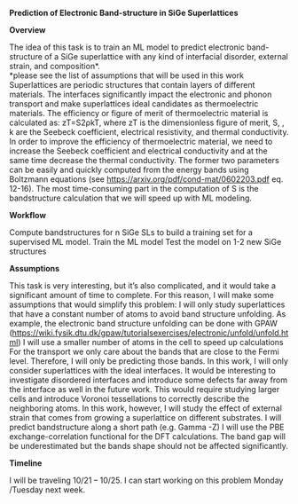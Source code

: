 **Prediction of Electronic Band-structure in SiGe Superlattices**

**Overview**

The idea of this task is to train an ML model to predict electronic band-structure of a SiGe superlattice with any kind of interfacial disorder, external strain, and composition*.   
*please see the list of assumptions that will be used in this work 
Superlattices are periodic structures that contain layers of different materials. The interfaces significantly impact the electronic and phonon transport and make superlattices ideal candidates as thermoelectric materials. The efficiency or figure of merit of thermoelectric material is calculated as:
zT=S2ρkT,
where zT is the dimensionless figure of merit, S, ,  k  are the Seebeck coefficient, electrical resistivity, and thermal conductivity. In order to improve the efficiency of thermoelectric material, we need to increase the Seebeck coefficient and electrical conductivity and at the same time decrease the thermal conductivity.  The former two parameters can be easily and quickly computed from the energy bands using Boltzmann equations (see https://arxiv.org/pdf/cond-mat/0602203.pdf eq. 12-16). The most time-consuming part in the computation of S is the bandstructure calculation that we will speed up with ML modeling. 
 
**Workflow**

Compute bandstructures for n SiGe SLs to build a training set for a supervised ML model. 
Train the ML model 
Test the model on 1-2 new SiGe structures 

**Assumptions**

This task is very interesting, but it’s also complicated, and it would take a significant amount of time to complete. For this reason, I will make some assumptions that would simplify this problem:
I will only study superlattices that have a constant number of atoms to avoid band structure unfolding. As example, the electronic band structure unfolding can be done with GPAW (https://wiki.fysik.dtu.dk/gpaw/tutorialsexercises/electronic/unfold/unfold.html)
I will use a smaller number of atoms in the cell to speed up calculations 
For the transport we only care about the bands that are close to the Fermi level. Therefore, I will only be predicting those bands. 
In this work, I will only consider superlattices with the ideal interfaces. It would be interesting to investigate disordered interfaces and introduce some defects far away from the interface as well in the future work. This would require studying larger cells and introduce Voronoi tessellations to correctly describe the neighboring atoms. In this work, however, I will study the effect of external strain that comes from growing a superlattice on different substrates.
I will predict bandstructure along a short path (e.g. Gamma -Z) 
I will use the PBE exchange-correlation functional for the DFT calculations. The band gap will be underestimated but the bands shape should not be affected significantly. 

**Timeline**

I will be traveling 10/21 – 10/25. I can start working on this problem Monday /Tuesday next week. 

